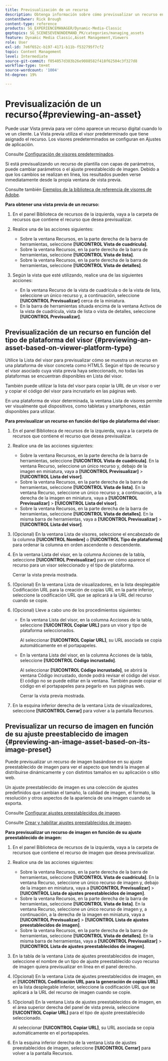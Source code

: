 ```yaml
---
title: Previsualización de un recurso
description: Obtenga información sobre cómo previsualizar un recurso en Adobe Dynamic Media Classic.
contentOwner: Rick Brough
content-type: reference
products: SG_EXPERIENCEMANAGER/Dynamic-Media-Classic
geptopics: SG_SCENESEVENONDEMAND_PK/categories/managing_assets
feature: Dynamic Media Classic,Asset Management,Viewers
role: User
exl-id: 7e6f652c-b197-4171-b11b-f532795f7cf2
topic: Content Management
level: Intermediate
source-git-commit: f054057d383b26e9088582f418f62504c3f327d8
workflow-type: tm+mt
source-wordcount: '1004'
ht-degree: 19%

---
```


# Previsualización de un recurso{#previewing-an-asset}

Puede usar Vista previa para ver cómo aparece un recurso digital cuando lo ve un cliente. La Vista previa utiliza el visor predeterminado que tiene asignado el recurso. Los visores predeterminados se configuran en Ajustes de aplicación.

Consulte [Configuración de visores predeterminados](application-setup.md#configuring_default_viewers).

Si está previsualizando un recurso de plantilla con capas de parámetros, puede cambiar parámetros o el ajuste preestablecido de imagen. Debido a que los cambios se realizan en línea, los resultados pueden verse inmediatamente desde la propia ventana de vista previa.

Consulte también [Ejemplos de la biblioteca de referencia de visores de Adobe](https://landing.adobe.com/en/na/dynamic-media/ctir-2755/live-demos.html).

**Para obtener una vista previa de un recurso:**

1. En el panel Biblioteca de recursos de la izquierda, vaya a la carpeta de recursos que contiene el recurso que desea previsualizar.
1. Realice una de las acciones siguientes:

   * Sobre la ventana Recursos, en la parte derecha de la barra de herramientas, seleccione **[!UICONTROL Vista de cuadrícula]**.
   * Sobre la ventana Recursos, en la parte derecha de la barra de herramientas, seleccione **[!UICONTROL Vista de lista]**.
   * Sobre la ventana Recursos, en la parte derecha de la barra de herramientas, seleccione **[!UICONTROL Vista de detalles]**.

1. Según la vista que esté utilizando, realice una de las siguientes acciones:

   * En la ventana Recurso de la vista de cuadrícula o de la vista de lista, seleccione un único recurso y, a continuación, seleccione **[!UICONTROL Previsualizar]** cerca de la miniatura.
   * En la barra de herramientas situada encima de la ventana Activos de la vista de cuadrícula, vista de lista o vista de detalles, seleccione **[!UICONTROL Previsualizar]**.

## Previsualización de un recurso en función del tipo de plataforma del visor {#previewing-an-asset-based-on-viewer-platform-type}

Utilice la Lista del visor para previsualizar cómo se muestra un recurso en una plataforma de visor concreta como HTML5. Según el tipo de recurso y el visor asociado cuya vista previa haya seleccionado, no todas las plataformas se encuentran disponibles en Lista del visor.

También puede utilizar la lista del visor para copiar la URL de un visor o ver y copiar el código del visor para incrustarlo en las páginas web.

En una plataforma de visor determinada, la ventana Lista de visores permite ver visualmente qué dispositivos, como tabletas y smartphones, están disponibles para utilizar.

**Para previsualizar un recurso en función del tipo de plataforma del visor:**

1. En el panel Biblioteca de recursos de la izquierda, vaya a la carpeta de recursos que contiene el recurso que desea previsualizar.
1. Realice una de las acciones siguientes:

   * Sobre la ventana Recursos, en la parte derecha de la barra de herramientas, seleccione **[!UICONTROL Vista de cuadrícula]**. En la ventana Recurso, seleccione un único recurso y, debajo de la imagen en miniatura, vaya a **[!UICONTROL Previsualizar]** > **[!UICONTROL Lista del visor]**.
   * Sobre la ventana Recursos, en la parte derecha de la barra de herramientas, seleccione **[!UICONTROL Vista de lista]**. En la ventana Recurso, seleccione un único recurso y, a continuación, a la derecha de la imagen en miniatura, vaya a **[!UICONTROL Previsualizar]** > **[!UICONTROL Lista del visor]**.
   * Sobre la ventana Recursos, en la parte derecha de la barra de herramientas, seleccione **[!UICONTROL Vista de detalles]**. En la misma barra de herramientas, vaya a **[!UICONTROL Previsualizar]** > **[!UICONTROL Lista del visor]**.

1. (Opcional) En la ventana Lista de visores, seleccione el encabezado de la columna **[!UICONTROL Nombre]** o **[!UICONTROL Tipo de plataforma]** para ordenar la columna en orden ascendente o descendente.
1. En la ventana Lista del visor, en la columna Acciones de la tabla, seleccione **[!UICONTROL Previsualizar]** para ver cómo aparece el recurso para un visor seleccionado y el tipo de plataforma.

   Cerrar la vista previa mostrada.

1. (Opcional) En la ventana Lista de visualizadores, en la lista desplegable Codificación URL para la creación de copias URL en la parte inferior, seleccione la codificación URL que se aplicará a la URL del recurso cuando se copie.
1. (Opcional) Lleve a cabo uno de los procedimientos siguientes:

   * En la ventana Lista del visor, en la columna Acciones de la tabla, seleccione **[!UICONTROL Copiar URL]** para un visor y tipo de plataforma seleccionados.

     Al seleccionar **[!UICONTROL Copiar URL]**, su URL asociada se copia automáticamente en el portapapeles.

   * En la ventana Lista del visor, en la columna Acciones de la tabla, seleccione **[!UICONTROL Código incrustado]**.

     Al seleccionar **[!UICONTROL Código incrustado]**, se abrirá la ventana Código incrustado, donde podrá revisar el código del visor. El código no se puede editar en la ventana. También puede copiar el código en el portapapeles para pegarlo en sus páginas web.

     Cerrar la vista previa mostrada.

1. En la esquina inferior derecha de la ventana Lista de visualizadores, seleccione **[!UICONTROL Cerrar]** para volver a la pantalla Recursos.

## Previsualizar un recurso de imagen en función de su ajuste preestablecido de imagen {#previewing-an-image-asset-based-on-its-image-preset}

Puede previsualizar un recurso de imagen basándose en su ajuste preestablecido de imagen para ver el aspecto que tendrá la imagen al distribuirse dinámicamente y con distintos tamaños en su aplicación o sitio web.

Un ajuste preestablecido de imagen es una colección de ajustes predefinidos que cambian el tamaño, la calidad de imagen, el formato, la resolución y otros aspectos de la apariencia de una imagen cuando se exporta.

Consulte [Configurar ajustes preestablecidos de imagen](setting-image-presets.md#setting_up_image_presets).

Consulte [Crear y habilitar ajustes preestablecidos de imagen](creating-enabling-image-presets.md#creating_and_enabling_image_presets).

**Para previsualizar un recurso de imagen en función de su ajuste preestablecido de imagen:**

1. En el panel Biblioteca de recursos de la izquierda, vaya a la carpeta de recursos que contiene el recurso de imagen que desea previsualizar.
1. Realice una de las acciones siguientes:

   * Sobre la ventana Recursos, en la parte derecha de la barra de herramientas, seleccione **[!UICONTROL Vista de cuadrícula]**. En la ventana Recurso, seleccione un único recurso de imagen y, debajo de la imagen en miniatura, vaya a **[!UICONTROL Previsualizar]** > **[!UICONTROL Lista de ajustes preestablecidos de imagen]**.
   * Sobre la ventana Recursos, en la parte derecha de la barra de herramientas, seleccione **[!UICONTROL Vista de lista]**. En la ventana Recurso, seleccione un único recurso de imagen y, a continuación, a la derecha de la imagen en miniatura, vaya a **[!UICONTROL Previsualizar]** > **[!UICONTROL Lista de ajustes preestablecidos de imagen]**.
   * Sobre la ventana Recursos, en la parte derecha de la barra de herramientas, seleccione **[!UICONTROL Vista de detalles]**. En la misma barra de herramientas, vaya a **[!UICONTROL Previsualizar]** > **[!UICONTROL Lista de ajustes preestablecidos de imagen]**.

1. En la tabla de la ventana Lista de ajustes preestablecidos de imagen, seleccione el nombre de un tipo de ajuste preestablecido cuyo recurso de imagen quiera previsualizar en línea en el panel derecho.
1. (Opcional) En la ventana Lista de ajustes preestablecidos de imagen, en el **[!UICONTROL Codificación URL para la generación de copias URL]** en la lista desplegable inferior, seleccione la codificación URL que se aplicará a la URL del recurso de imagen cuando se copie.
1. (Opcional) En la ventana Lista de ajustes preestablecidos de imagen, en el área superior derecha del panel de vista previa, seleccione **[!UICONTROL Copiar URL]** para el tipo de ajuste preestablecido seleccionado.

   Al seleccionar **[!UICONTROL Copiar URL]**, su URL asociada se copia automáticamente en el portapapeles.

1. En la esquina inferior derecha de la ventana Lista de ajustes preestablecidos de imagen, seleccione **[!UICONTROL Cerrar]** para volver a la pantalla Recursos.
